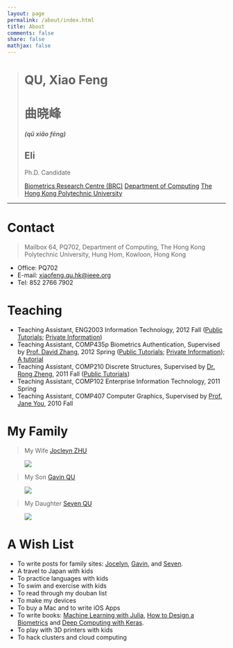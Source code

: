 ```yaml
---
layout: page
permalink: /about/index.html
title: About
comments: false
share: false
mathjax: false
---
```


> # QU, Xiao Feng
> # 曲晓峰
> ##### (qǔ xiǎo fēng)
> ## Eli
>
> Ph.D. Candidate
>
> [Biometrics Research Centre (BRC)](http://www4.comp.polyu.edu.hk/~biometrics)
> [Department of Computing](http://www.comp.polyu.edu.hk)
> [The Hong Kong Polytechnic University](http://www.polyu.edu.hk)

---

# Contact

>    Mailbox 64, PQ702,
>    Department of Computing,
>    The Hong Kong Polytechnic University,
>    Hung Hom, Kowloon, Hong Kong

+ Office: PQ702
+ E-mail: xiaofeng.qu.hk@ieee.org
+ Tel: 852 2766 7902

# Teaching

+ Teaching Assistant, ENG2003 Information Technology, 2012 Fall (<a href="https://github.com/quxiaofeng/eng2003" target="_blank">Public Tutorials</a>; <a href="https://bitbucket.org/quxiaofeng/eng2003" target="_blank">Private Information</a>)
+ Teaching Assistant, COMP435p Biometrics Authentication, Supervised by [Prof. David Zhang](http://www4.comp.polyu.edu.hk/~csdzhang/), 2012 Spring (<a href="https://github.com/quxiaofeng/COMP435p" target="_blank">Public Tutorials</a>; <a href="https://bitbucket.org/quxiaofeng/comp435p" target="_blank">Private Information</a>); <a href="http://COMP435p.tk">A tutorial</a>
+ Teaching Assistant, COMP210 Discrete Structures, Supervised by <a href="http://www.cas.mcmaster.ca/~rzheng/">Dr. Rong Zheng</a>, 2011 Fall (<a href="https://github.com/quxiaofeng/comp210tut" target="_blank">Public Tutorials</a>)
+ Teaching Assistant, COMP102 Enterprise Information Technology, 2011 Spring
+ Teaching Assistant, COMP407 Computer Graphics, Supervised by [Prof. Jane You](http://www4.comp.polyu.edu.hk/~csyjia/profile_JaneYou.pdf), 2010 Fall


# My Family

> My Wife [Jocleyn ZHU](http://www.jocelynzhu.tk)

<figure><img src="{{ site.url }}/images/jocelynzhu-240x240.jpg" /></figure>

> My Son [Gavin QU](http://www.gavinqu.tk)

<figure><img src="{{ site.url }}/images/gavinqu-436x240.jpg" /></figure>

> My Daughter [Seven QU](http://www.sevenqu.tk)

<figure><img src="{{ site.url }}/images/sevenqu-240x240.jpg" /></figure>

# A Wish List

+ To write posts for family sites: [Jocelyn](http://www.jocelynzhu.tk), [Gavin](http://www.gavinqu.tk), and [Seven](http://www.sevenqu.tk).
+ A travel to Japan with kids
+ To practice languages with kids
+ To swim and exercise with kids
+ To read through my douban list
+ To make my devices
+ To buy a Mac and to write iOS Apps
+ To write books: [Machine Learning with Julia](http://machinelearningwithjulia.ml), [How to Design a Biometrics](http://biometricsystem.tk) and [Deep Computing with Keras](http://deepcomputingwithkeras.ml).
+ To play with 3D printers with kids
+ To hack clusters and cloud computing